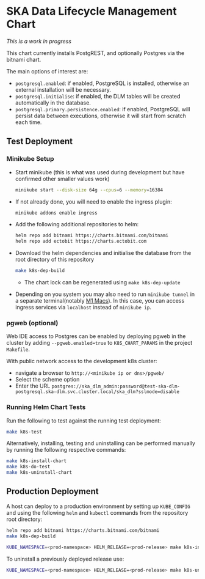 # SKA Data Lifecycle Management Chart

*This is a work in progress*

This chart currently installs PostgREST, and optionally Postgres via the bitnami chart.

The main options of interest are:

 * `postgresql.enabled`: if enabled, PostgreSQL is installed, otherwise an external installation will be necessary.
 * `postgresql.initialise`: if enabled, the DLM tables will be created automatically in the database.
 * `postgresql.primary.persistence.enabled`: if enabled, PostgreSQL will persist data between executions, otherwise it will start from scratch each time.


## Test Deployment

### Minikube Setup

* Start minikube (this is what was used during development but have confirmed other smaller values work)
  ```sh
  minikube start --disk-size 64g --cpus=6 --memory=16384
  ```

* If not already done, you will need to enable the ingress plugin:
  ```sh
  minikube addons enable ingress
  ```

* Add the following additional repositories to helm:
  ```sh
  helm repo add bitnami https://charts.bitnami.com/bitnami
  helm repo add ectobit https://charts.ectobit.com
  ```

* Download the helm dependencies and initialise the database from the root directory of this repository
  ```sh
  make k8s-dep-build
  ```

  * The chart lock can be regenerated using `make k8s-dep-update`

- Depending on you system you may also need to run `minikube tunnel` in a separate terminal(notably [M1 Macs](https://github.com/kubernetes/minikube/issues/13510)). In this case, you can access ingress services via `localhost` instead of `minikube ip`.


### pgweb (optional)

Web IDE access to Postgres can be enabled by deploying pgweb in the cluster by adding `--pgweb.enabled=true` to `K8S_CHART_PARAMS` in the project `Makefile`.

With public network access to the development k8s cluster:

* navigate a browser to
  `http://<minikube ip or dns>/pgweb/`
* Select the scheme option
* Enter the URL
  `postgres://ska_dlm_admin:password@test-ska-dlm-postgresql.ska-dlm.svc.cluster.local/ska_dlm?sslmode=disable`

### Running Helm Chart Tests

Run the following to test against the running test deployment:
```sh
make k8s-test
```

Alternatively, installing, testing and uninstalling can be performed manually by running the following respective commands:

```sh
make k8s-install-chart
make k8s-do-test
make k8s-uninstall-chart
```

## Production Deployment

A host can deploy to a production environment by setting up `KUBE_CONFIG` and using the following `helm` and `kubectl` commands from the repository root directory:

```bash
helm repo add bitnami https://charts.bitnami.com/bitnami
make k8s-dep-build

KUBE_NAMESPACE=<prod-namespace> HELM_RELEASE=<prod-release> make k8s-install-chart
```

To uninstall a previously deployed release use:

```bash
KUBE_NAMESPACE=<prod-namespace> HELM_RELEASE=<prod-release> make k8s-uninstall-chart
```